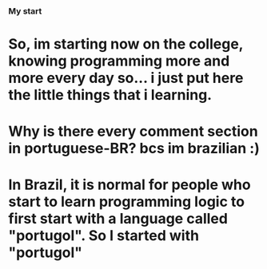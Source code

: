 ### My start
# So, im starting now on the college, knowing programming more and more every day so... i just put here the little things that i learning.
# Why is there every comment section in portuguese-BR? bcs im brazilian :)
# In Brazil, it is normal for people who start to learn programming logic to first start with a language called "portugol". So I started with "portugol"
